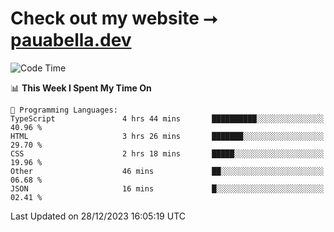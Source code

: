 # Check out my website ⭢ [pauabella.dev](https://pauabella.dev)

<!--START_SECTION:waka-->
![Code Time](http://img.shields.io/badge/Code%20Time-2%2C816%20hrs%2051%20mins-blue)

📊 **This Week I Spent My Time On** 

```text
💬 Programming Languages: 
TypeScript               4 hrs 44 mins       ██████████░░░░░░░░░░░░░░░   40.96 % 
HTML                     3 hrs 26 mins       ███████░░░░░░░░░░░░░░░░░░   29.70 % 
CSS                      2 hrs 18 mins       █████░░░░░░░░░░░░░░░░░░░░   19.96 % 
Other                    46 mins             ██░░░░░░░░░░░░░░░░░░░░░░░   06.68 % 
JSON                     16 mins             █░░░░░░░░░░░░░░░░░░░░░░░░   02.41 % 
```


 Last Updated on 28/12/2023 16:05:19 UTC
<!--END_SECTION:waka-->

